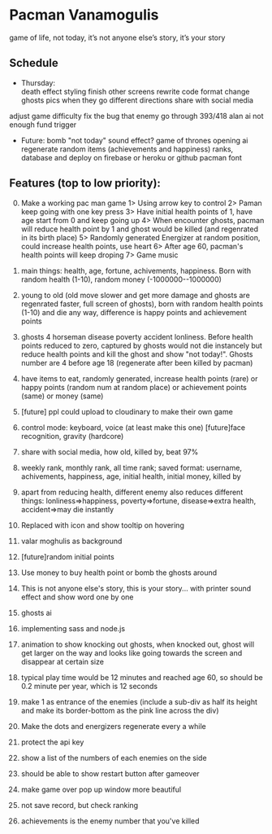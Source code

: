 # Pacman Vanamogulis
game of life, not today, it’s not anyone else’s story, it’s your story

## Schedule

* Thursday:  
death effect
styling
finish other screens
rewrite code format
change ghosts pics when they go different directions
share with social media


adjust game difficulty
fix the bug that enemy go through 393/418
alan ai not enough fund trigger



* Future:
bomb
"not today" sound effect?
game of thrones opening
ai
regenerate random items (achievements and happiness)
ranks, database and deploy on firebase or heroku or github
pacman font



## Features (top to low priority):
0. Make a working pac man game
1> Using arrow key to control
2> Paman keep going with one key press
3> Have initial health points of 1, have age start from 0 and keep going up
4> When encounter ghosts, pacman will reduce health point by 1 and ghost would be killed (and regenrated in its birth place)
5> Randomly generated Energizer at random position, could increase health points, use heart
6> After age 60, pacman's health points will keep droping
7> Game music 

1. main things: health, age, fortune, achivements, happiness. Born with random health (1-10), random money (-1000000--1000000)
2. young to old (old move slower and get more damage and ghosts are regenrated faster, full screen of ghosts), born with random health points (1-10) and die any way, difference is happy points and achievement points
2. ghosts 4 horseman disease poverty accident lonliness. Before health points reduced to zero, captured by ghosts would not die instancely but reduce health points and kill the ghost and show "not today!". Ghosts number are 4 before age 18 (regenerate after been killed by pacman)
3. have items to eat, randomly generated, increase health points (rare) or happy points (random num at random place) or achievement points (same) or money (same)
4. [future] ppl could upload to cloudinary to make their own game
5. control mode: keyboard, voice (at least make this one)
   [future]face recognition, gravity (hardcore)
6. share with social media, how old, killed by, beat 97%
7. weekly rank, monthly rank, all time rank; saved format:
username, achivements, happiness, age, initial health, initial money, killed by
8. apart from reducing health, different enemy also reduces different things: lonliness=>happiness, poverty=>fortune, disease=>extra health, accident=>may die instantly 
9. Replaced with icon and show tooltip on hovering
10. valar moghulis as background
11. [future]random initial points
12. Use money to buy health point or bomb the ghosts around
13. This is not anyone else's story, this is your story... with printer sound effect and show word one by one
14. ghosts ai
15. implementing sass and node.js
16. animation to show knocking out ghosts, when knocked out, ghost will get larger on the way and looks like going towards the screen and disappear at certain size

17. typical play time would be 12 minutes and reached age 60, so should be 0.2 minute per year, which is 12 seconds

18. make 1 as entrance of the enemies (include a sub-div as half its height and make its border-bottom as the pink line across the div)

19. Make the dots and energizers regenerate every a while

20. protect the api key

21. show a list of the numbers of each enemies on the side

22. should be able to show restart button after gameover

23. make game over pop up window more beautiful

24. not save record, but check ranking

25. achievements is the enemy number that you've killed

